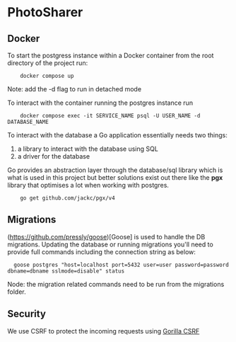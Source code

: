 # PhotoSharer

## Docker 

To start the postgress instance within a Docker container from the root directory of the project run:

```shell
    docker compose up
```

Note: add the -d flag to run in detached mode

To interact with the container running the postgres instance run 

```shell
    docker compose exec -it SERVICE_NAME psql -U USER_NAME -d DATABASE_NAME
```

To interact with the database a Go application essentially needs two things: 

1. a library to interact with the database using SQL
2. a driver for the database 

Go provides an abstraction layer through the database/sql library which is what is used in this project but better solutions exist out there like the **pgx** library that optimises a lot when working with postgres.

```shell
    go get github.com/jackc/pgx/v4
```

## Migrations 

(https://github.com/pressly/goose)[Goose] is used to handle the DB migrations. 
Updating the database or running migrations you'll need to provide full commands including the connection string as below:

```shell
  goose postgres "host=localhost port=5432 user=user password=password dbname=dbname sslmode=disable" status
```

Node: the migration related commands need to be run from the migrations folder.

## Security 

We use CSRF to protect the incoming requests using [Gorilla CSRF](https://github.com/gorilla/csrf)
